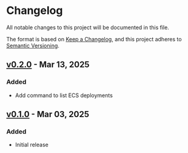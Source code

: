 # Changelog

All notable changes to this project will be documented in this file.

The format is based on [Keep a Changelog](https://keepachangelog.com/en/1.1.0/),
and this project adheres to [Semantic Versioning](https://semver.org/spec/v2.0.0.html).

## [v0.2.0] - Mar 13, 2025

### Added

- Add command to list ECS deployments

## [v0.1.0] - Mar 03, 2025

### Added

- Initial release

[unreleased]: https://github.com/dhth/ecscope/compare/v0.2.0...HEAD
[v0.2.0]: https://github.com/dhth/ecscope/commits/v0.2.0/
[v0.1.0]: https://github.com/dhth/ecscope/commits/v0.1.0/

